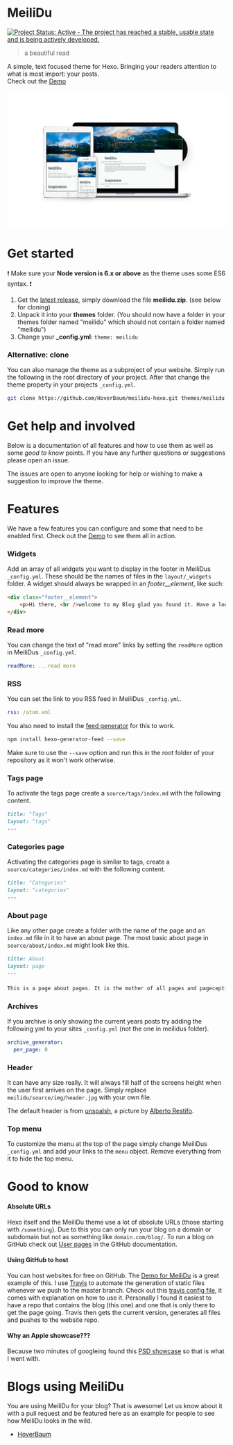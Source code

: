 # MeiliDu

[![Project Status: Active - The project has reached a stable, usable state and is being actively developed.](http://www.repostatus.org/badges/latest/active.svg)](http://www.repostatus.org/#active)
 
> a beautiful read

A simple, text focused theme for Hexo. Bringing your readers attention to what is most import: your posts.  
Check out the [Demo](https://meilidu.github.io/)

![MeiliDu responsive showcase.](gitHubAssets/showcase.png)

# Get started

:exclamation: Make sure your **Node version is 6.x or above** as the theme uses some ES6 syntax. :exclamation:

1. Get the [latest release](https://github.com/HoverBaum/meilidu-hexo/releases/latest), simply download the file **meilidu.zip**. (see below for cloning)
2. Unpack it into your **themes** folder. (You should now have a folder in your themes folder named "meilidu" which should not contain a folder named "meilidu")
3. Change your **_config.yml**: `theme: meilidu`

### Alternative: clone

You can also manage the theme as a subproject of your website. Simply run the following in the root directory of your project. After that change the theme property in your projects `_config.yml`.

```bash
git clone https://github.com/HoverBaum/meilidu-hexo.git themes/meilidu
```

# Get help and involved

Below is a documentation of all features and how to use them as well as some *good to know* points. If you have any further questions or suggestions please open an issue.

The issues are open to anyone looking for help or wishing to make a suggestion to improve the theme.

# Features

We have a few features you can configure and some that need to be enabled first. Check out the [Demo](https://meilidu.github.io/) to see them all in action.

### Widgets

Add an array of all widgets you want to display in the footer in MeiliDus `_config.yml`. These should be the names of files in the `layout/_widgets` folder. A widget should always be wrapped in an *footer__element*, like such:

```html
<div class="footer__element">
	<p>Hi there, <br />welcome to my Blog glad you found it. Have a look around, will you?</p>
</div>
```

### Read more

You can change the text of "read more" links by setting the `readMore` option in MeiliDus `_config.yml`.

```yml
readMore: ...read more
```

### RSS

You can set the link to you RSS feed in MeiliDus `_config.yml`.

```yml
rss: /atom.xml
```

You also need to install the [feed generator](https://github.com/hexojs/hexo-generator-feed) for this to work.

```bash
npm install hexo-generator-feed --save
```

Make sure to use the `--save` option and run this in the root folder of your repository as it won't work otherwise.

### Tags page

To activate the tags page create a `source/tags/index.md` with the following content.

```markdown
title: "Tags"
layout: "tags"
---
```

### Categories page

Activating the categories page is similar to tags, create a `source/categories/index.md` with the following content.

```markdown
title: "Categories"
layout: "categories"
---
```

### About page

Like any other page create a folder with the name of the page and an `index.md` file in it to have an about page. The most basic about page in `source/about/index.md` might look like this.

```markdown
title: About
layout: page
---

This is a page about pages. It is the mother of all pages and pageception.
```

### Archives

If you archive is only showing the current years posts try adding the following yml to your sites `_config.yml` (not the one in meilidus folder).

```yml
archive_generator:
  per_page: 0
```

### Header

It can have any size really. It will always fill half of the screens height when the user first arrives on the page. Simply replace `meilidu/source/img/header.jpg` with your own file.

The default header is from [unspalsh](https://unsplash.com/search/landscape%20mountain?photo=Ni4NgA64TFQ), a picture by [Alberto Restifo](https://unsplash.com/@albertorestifo).

### Top menu

To customize the menu at the top of the page simply change MeiliDus `_config.yml` and add your links to the `menu` object. Remove everything from it to hide the top menu.

# Good to know

#### Absolute URLs

Hexo itself and the MeiliDu theme use a lot of absolute URLs (those starting with `/something`). Due to this you can only run your blog on a domain or subdomain but not as something like `domain.com/blog/`. To run a blog on GitHub check out [User pages](https://help.github.com/articles/user-organization-and-project-pages/) in the GitHub documentation.

#### Using GitHub to host

You can host websites for free on GitHub. The [Demo for MeiliDu](https://meilidu.github.io/) is a great example of this. I use [Travis](https://travis-ci.org/) to automate the generation of static files whenever we push to the master branch. Check out this [travis config file](https://gist.github.com/HoverBaum/d11361337d2c59f0de591c9c9390c1a9), it comes with explanation on how to use it. Personally I found it easiest to have a repo that contains the blog (this one) and one that is only there to get the page going. Travis then gets the current version, generates all files and pushes to the website repo.

#### Why an Apple showcase???

Because two minutes of googleing found this [PSD showcase](http://www.pixeden.com/psd-web-elements/modern-psd-responsive-showcase) so that is what I went with.

# Blogs using MeiliDu

You are using MeiliDu for your blog? That is awesome! Let us know about it with a pull request and be featured here as an example for people to see how MeiliDu looks in the wild.

- [HoverBaum](http://hoverbaum.gitlab.io/)
